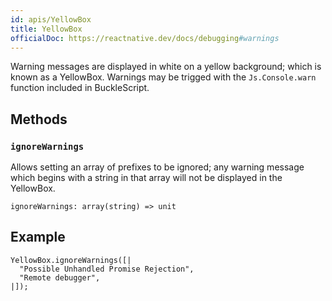 ```yaml
---
id: apis/YellowBox
title: YellowBox
officialDoc: https://reactnative.dev/docs/debugging#warnings
---
```


Warning messages are displayed in white on a yellow background; which is known
as a YellowBox. Warnings may be trigged with the `Js.Console.warn` function
included in BuckleScript.

## Methods

### `ignoreWarnings`

Allows setting an array of prefixes to be ignored; any warning message which
begins with a string in that array will not be displayed in the YellowBox.

```reason
ignoreWarnings: array(string) => unit
```

## Example

```reason
YellowBox.ignoreWarnings([|
  "Possible Unhandled Promise Rejection",
  "Remote debugger",
|]);
```
